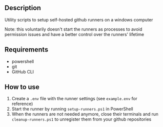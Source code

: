 ## Description

Utility scripts to setup self-hosted github runners on a windows computer

Note: this voluntarily doesn't start the runners as processes to avoid permission issues and have a better control over the runners' lifetime

## Requirements

- powershell
- git
- GitHub CLI

## How to use

1. Create a `.env` file with the runner settings (see `example.env` for reference)
2. Start the runner by running `setup-runners.ps1` in PowerShell
3. When the runners are not needed anymore, close their terminals and run `cleanup-runners.ps1` to unregister them from your github repositories